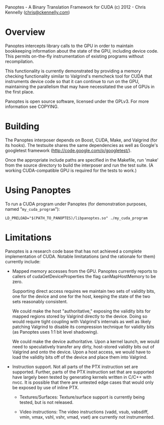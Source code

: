 Panoptes - A Binary Translation Framework for CUDA
(c) 2012 - Chris Kennelly (chris@ckennelly.com)

Overview
========

Panoptes intercepts library calls to the GPU in order to maintain bookkeeping
information about the state of the GPU, including device code.  This permits
on-the-fly instrumentation of existing programs without recompilation.

This functionality is currently demonstrated by providing a memory checking
functionality similar to Valgrind's memcheck tool for CUDA that instruments
device code so that it can continue to run on the GPU, maintaining the
parallelism that may have necessitated the use of GPUs in the first place.

Panoptes is open source software, licensed under the GPLv3.  For more
information see COPYING.

Building
========

The Panoptes interposer depends on Boost, CUDA, Make, and Valgrind (for its
hooks).  The testsuite shares the same dependencies as well as Google's
googletest framework (http://code.google.com/p/googletest/).

Once the appropriate include paths are specified in the Makefile, run 'make'
from the source directory to build the interposer and run the test suite.  (A
working CUDA-compatible GPU is required for the tests to work.)

Using Panoptes
==============

To run a CUDA program under Panoptes (for demonstration purposes, named
"`my_cuda_program`"):

    LD_PRELOAD="$(PATH_TO_PANOPTES)/libpanoptes.so" ./my_cuda_program

Limitations
===========

Panoptes is a research code base that has not achieved a complete
implementation of CUDA.  Notable limitatations (and the rationale for them)
currently include:

* Mapped memory accesses from the GPU.  Panoptes currently reports to callers
  of cudaGetDeviceProperties the flag canMapHostMemory to be zero.

  Supporting direct access requires we maintain two sets of validity bits, one
  for the device and one for the host, keeping the state of the two sets
  reasonably consistent.

  We could make the host "authoritative," exposing the validity bits for mapped
  regions stored by Valgrind directly to the device.  Doing so would require
  tight coupling with Valgrind's internals as well as likely patching Valgrind
  to disable its compression technique for validity bits (as Panoptes uses 1:1
  bit level shadowing).

  We could make the device authoritative.  Upon a kernel launch, we would need
  to speculatively transfer any dirty, host-stored validity bits out of
  Valgrind and onto the device.  Upon a host access, we would have to load the
  validity bits off of the device and place them into Valgrind.

* Instruction support.  Not all parts of the PTX instruction set are supported.
  Further, parts of the PTX instruction set that are supported have largely
  been tested by generating kernels written in C/C++ with nvcc.  It is possible
  that there are untested edge cases that would only be exposed by use of
  inline PTX.

  * Textures/Surfaces:  Texture/surface support is currently being tested, but
                        is not released.

  * Video instructions: The video instructions (vadd, vsub, vabsdiff, vmin,
                        vmax, vshl, vshr, vmad, vset) are currently not
                        instrumented.
